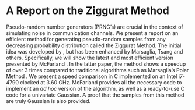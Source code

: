 A Report on the Ziggurat Method
============

Pseudo-random number generators (PRNG’s) are crucial in the context of simulating noise in communication channels. We present a report on an efficient method for generating pseudo-random samples from any decreasing probability distribution called the Ziggurat Method. The initial idea was developed by , but has been enhanced by Marsaglia, Tsang and others. Specifically, we will show the latest and most efficient version presented by McFarland . In the latter paper, the method shows a speedup of over 3 times compared to traditional algorithms such as Marsaglia’s Polar Method . We present a speed comparison in C implemented on an Intel i7-4790 clocked at 3.60 GHz. McFarland provides all the necessary code to implement an *ad hoc* version of the algorithm, as well as a ready-to-use C code for a univariate Gaussian. A proof that the samples from this method are truly Gaussian is also provided.
